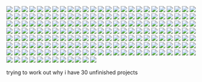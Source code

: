 ![](https://komarev.com/ghpvc/?username=ollivxv&color=FFB9FA&style=flat-square)
![](https://komarev.com/ghpvc/?username=ollivxv&color=FFB9FA&style=flat-square)
![](https://komarev.com/ghpvc/?username=ollivxv&color=FFB9FA&style=flat-square)
![](https://komarev.com/ghpvc/?username=ollivxv&color=FFB9FA&style=flat-square)
![](https://komarev.com/ghpvc/?username=ollivxv&color=FFB9FA&style=flat-square)
![](https://komarev.com/ghpvc/?username=ollivxv&color=FFB9FA&style=flat-square)
![](https://komarev.com/ghpvc/?username=ollivxv&color=FFB9FA&style=flat-square)
![](https://komarev.com/ghpvc/?username=ollivxv&color=FFB9FA&style=flat-square)
![](https://komarev.com/ghpvc/?username=ollivxv&color=FFB9FA&style=flat-square)
![](https://komarev.com/ghpvc/?username=ollivxv&color=FFB9FA&style=flat-square)
![](https://komarev.com/ghpvc/?username=ollivxv&color=FFB9FA&style=flat-square)
![](https://komarev.com/ghpvc/?username=ollivxv&color=FFB9FA&style=flat-square)
![](https://komarev.com/ghpvc/?username=ollivxv&color=FFB9FA&style=flat-square)
![](https://komarev.com/ghpvc/?username=ollivxv&color=FFB9FA&style=flat-square)
![](https://komarev.com/ghpvc/?username=ollivxv&color=FFB9FA&style=flat-square)
![](https://komarev.com/ghpvc/?username=ollivxv&color=FFB9FA&style=flat-square)
![](https://komarev.com/ghpvc/?username=ollivxv&color=FFB9FA&style=flat-square)
![](https://komarev.com/ghpvc/?username=ollivxv&color=FFB9FA&style=flat-square)
![](https://komarev.com/ghpvc/?username=ollivxv&color=FFB9FA&style=flat-square)
![](https://komarev.com/ghpvc/?username=ollivxv&color=FFB9FA&style=flat-square)
![](https://komarev.com/ghpvc/?username=ollivxv&color=FFB9FA&style=flat-square)
![](https://komarev.com/ghpvc/?username=ollivxv&color=FFB9FA&style=flat-square)
![](https://komarev.com/ghpvc/?username=ollivxv&color=FFB9FA&style=flat-square)
![](https://komarev.com/ghpvc/?username=ollivxv&color=FFB9FA&style=flat-square)
![](https://komarev.com/ghpvc/?username=ollivxv&color=FFB9FA&style=flat-square)
![](https://komarev.com/ghpvc/?username=ollivxv&color=FFB9FA&style=flat-square)
![](https://komarev.com/ghpvc/?username=ollivxv&color=FFB9FA&style=flat-square)
![](https://komarev.com/ghpvc/?username=ollivxv&color=FFB9FA&style=flat-square)
![](https://komarev.com/ghpvc/?username=ollivxv&color=FFB9FA&style=flat-square)
![](https://komarev.com/ghpvc/?username=ollivxv&color=FFB9FA&style=flat-square)
![](https://komarev.com/ghpvc/?username=ollivxv&color=FFB9FA&style=flat-square)
![](https://komarev.com/ghpvc/?username=ollivxv&color=FFB9FA&style=flat-square)
![](https://komarev.com/ghpvc/?username=ollivxv&color=FFB9FA&style=flat-square)
![](https://komarev.com/ghpvc/?username=ollivxv&color=FFB9FA&style=flat-square)
![](https://komarev.com/ghpvc/?username=ollivxv&color=FFB9FA&style=flat-square)
![](https://komarev.com/ghpvc/?username=ollivxv&color=FFB9FA&style=flat-square)
![](https://komarev.com/ghpvc/?username=ollivxv&color=FFB9FA&style=flat-square)
![](https://komarev.com/ghpvc/?username=ollivxv&color=FFB9FA&style=flat-square)
![](https://komarev.com/ghpvc/?username=ollivxv&color=FFB9FA&style=flat-square)
![](https://komarev.com/ghpvc/?username=ollivxv&color=FFB9FA&style=flat-square)
![](https://komarev.com/ghpvc/?username=ollivxv&color=FFB9FA&style=flat-square)
![](https://komarev.com/ghpvc/?username=ollivxv&color=FFB9FA&style=flat-square)
![](https://komarev.com/ghpvc/?username=ollivxv&color=FFB9FA&style=flat-square)
![](https://komarev.com/ghpvc/?username=ollivxv&color=FFB9FA&style=flat-square)
![](https://komarev.com/ghpvc/?username=ollivxv&color=FFB9FA&style=flat-square)
![](https://komarev.com/ghpvc/?username=ollivxv&color=FFB9FA&style=flat-square)
![](https://komarev.com/ghpvc/?username=ollivxv&color=FFB9FA&style=flat-square)
![](https://komarev.com/ghpvc/?username=ollivxv&color=FFB9FA&style=flat-square)
![](https://komarev.com/ghpvc/?username=ollivxv&color=FFB9FA&style=flat-square)
![](https://komarev.com/ghpvc/?username=ollivxv&color=FFB9FA&style=flat-square)
![](https://komarev.com/ghpvc/?username=ollivxv&color=FFB9FA&style=flat-square)
![](https://komarev.com/ghpvc/?username=ollivxv&color=FFB9FA&style=flat-square)
![](https://komarev.com/ghpvc/?username=ollivxv&color=FFB9FA&style=flat-square)
![](https://komarev.com/ghpvc/?username=ollivxv&color=FFB9FA&style=flat-square)
![](https://komarev.com/ghpvc/?username=ollivxv&color=FFB9FA&style=flat-square)
![](https://komarev.com/ghpvc/?username=ollivxv&color=FFB9FA&style=flat-square)
![](https://komarev.com/ghpvc/?username=ollivxv&color=FFB9FA&style=flat-square)
![](https://komarev.com/ghpvc/?username=ollivxv&color=FFB9FA&style=flat-square)
![](https://komarev.com/ghpvc/?username=ollivxv&color=FFB9FA&style=flat-square)
![](https://komarev.com/ghpvc/?username=ollivxv&color=FFB9FA&style=flat-square)
![](https://komarev.com/ghpvc/?username=ollivxv&color=FFB9FA&style=flat-square)
![](https://komarev.com/ghpvc/?username=ollivxv&color=FFB9FA&style=flat-square)
![](https://komarev.com/ghpvc/?username=ollivxv&color=FFB9FA&style=flat-square)
![](https://komarev.com/ghpvc/?username=ollivxv&color=FFB9FA&style=flat-square)
![](https://komarev.com/ghpvc/?username=ollivxv&color=FFB9FA&style=flat-square)
![](https://komarev.com/ghpvc/?username=ollivxv&color=FFB9FA&style=flat-square)
![](https://komarev.com/ghpvc/?username=ollivxv&color=FFB9FA&style=flat-square)
![](https://komarev.com/ghpvc/?username=ollivxv&color=FFB9FA&style=flat-square)
![](https://komarev.com/ghpvc/?username=ollivxv&color=FFB9FA&style=flat-square)
![](https://komarev.com/ghpvc/?username=ollivxv&color=FFB9FA&style=flat-square)
![](https://komarev.com/ghpvc/?username=ollivxv&color=FFB9FA&style=flat-square)
![](https://komarev.com/ghpvc/?username=ollivxv&color=FFB9FA&style=flat-square)
![](https://komarev.com/ghpvc/?username=ollivxv&color=FFB9FA&style=flat-square)
![](https://komarev.com/ghpvc/?username=ollivxv&color=FFB9FA&style=flat-square)
![](https://komarev.com/ghpvc/?username=ollivxv&color=FFB9FA&style=flat-square)
![](https://komarev.com/ghpvc/?username=ollivxv&color=FFB9FA&style=flat-square)
![](https://komarev.com/ghpvc/?username=ollivxv&color=FFB9FA&style=flat-square)
![](https://komarev.com/ghpvc/?username=ollivxv&color=FFB9FA&style=flat-square)
![](https://komarev.com/ghpvc/?username=ollivxv&color=FFB9FA&style=flat-square)
![](https://komarev.com/ghpvc/?username=ollivxv&color=FFB9FA&style=flat-square)
![](https://komarev.com/ghpvc/?username=ollivxv&color=FFB9FA&style=flat-square)
![](https://komarev.com/ghpvc/?username=ollivxv&color=FFB9FA&style=flat-square)
![](https://komarev.com/ghpvc/?username=ollivxv&color=FFB9FA&style=flat-square)
![](https://komarev.com/ghpvc/?username=ollivxv&color=FFB9FA&style=flat-square)
![](https://komarev.com/ghpvc/?username=ollivxv&color=FFB9FA&style=flat-square)
![](https://komarev.com/ghpvc/?username=ollivxv&color=FFB9FA&style=flat-square)
![](https://komarev.com/ghpvc/?username=ollivxv&color=FFB9FA&style=flat-square)
![](https://komarev.com/ghpvc/?username=ollivxv&color=FFB9FA&style=flat-square)
![](https://komarev.com/ghpvc/?username=ollivxv&color=FFB9FA&style=flat-square)
![](https://komarev.com/ghpvc/?username=ollivxv&color=FFB9FA&style=flat-square)
![](https://komarev.com/ghpvc/?username=ollivxv&color=FFB9FA&style=flat-square)
![](https://komarev.com/ghpvc/?username=ollivxv&color=FFB9FA&style=flat-square)
![](https://komarev.com/ghpvc/?username=ollivxv&color=FFB9FA&style=flat-square)
![](https://komarev.com/ghpvc/?username=ollivxv&color=FFB9FA&style=flat-square)
![](https://komarev.com/ghpvc/?username=ollivxv&color=FFB9FA&style=flat-square)
![](https://komarev.com/ghpvc/?username=ollivxv&color=FFB9FA&style=flat-square)
![](https://komarev.com/ghpvc/?username=ollivxv&color=FFB9FA&style=flat-square)
![](https://komarev.com/ghpvc/?username=ollivxv&color=FFB9FA&style=flat-square)
![](https://komarev.com/ghpvc/?username=ollivxv&color=FFB9FA&style=flat-square)
![](https://komarev.com/ghpvc/?username=ollivxv&color=FFB9FA&style=flat-square)
![](https://komarev.com/ghpvc/?username=ollivxv&color=FFB9FA&style=flat-square)
![](https://komarev.com/ghpvc/?username=ollivxv&color=FFB9FA&style=flat-square)
![](https://komarev.com/ghpvc/?username=ollivxv&color=FFB9FA&style=flat-square)
![](https://komarev.com/ghpvc/?username=ollivxv&color=FFB9FA&style=flat-square)
![](https://komarev.com/ghpvc/?username=ollivxv&color=FFB9FA&style=flat-square)
![](https://komarev.com/ghpvc/?username=ollivxv&color=FFB9FA&style=flat-square)
![](https://komarev.com/ghpvc/?username=ollivxv&color=FFB9FA&style=flat-square)
![](https://komarev.com/ghpvc/?username=ollivxv&color=FFB9FA&style=flat-square)
![](https://komarev.com/ghpvc/?username=ollivxv&color=FFB9FA&style=flat-square)
![](https://komarev.com/ghpvc/?username=ollivxv&color=FFB9FA&style=flat-square)
![](https://komarev.com/ghpvc/?username=ollivxv&color=FFB9FA&style=flat-square)
![](https://komarev.com/ghpvc/?username=ollivxv&color=FFB9FA&style=flat-square)
![](https://komarev.com/ghpvc/?username=ollivxv&color=FFB9FA&style=flat-square)
![](https://komarev.com/ghpvc/?username=ollivxv&color=FFB9FA&style=flat-square)
![](https://komarev.com/ghpvc/?username=ollivxv&color=FFB9FA&style=flat-square)
![](https://komarev.com/ghpvc/?username=ollivxv&color=FFB9FA&style=flat-square)
![](https://komarev.com/ghpvc/?username=ollivxv&color=FFB9FA&style=flat-square)
![](https://komarev.com/ghpvc/?username=ollivxv&color=FFB9FA&style=flat-square)
![](https://komarev.com/ghpvc/?username=ollivxv&color=FFB9FA&style=flat-square)
![](https://komarev.com/ghpvc/?username=ollivxv&color=FFB9FA&style=flat-square)
![](https://komarev.com/ghpvc/?username=ollivxv&color=FFB9FA&style=flat-square)
![](https://komarev.com/ghpvc/?username=ollivxv&color=FFB9FA&style=flat-square)
![](https://komarev.com/ghpvc/?username=ollivxv&color=FFB9FA&style=flat-square)
![](https://komarev.com/ghpvc/?username=ollivxv&color=FFB9FA&style=flat-square)
![](https://komarev.com/ghpvc/?username=ollivxv&color=FFB9FA&style=flat-square)
![](https://komarev.com/ghpvc/?username=ollivxv&color=FFB9FA&style=flat-square)
![](https://komarev.com/ghpvc/?username=ollivxv&color=FFB9FA&style=flat-square)
![](https://komarev.com/ghpvc/?username=ollivxv&color=FFB9FA&style=flat-square)
![](https://komarev.com/ghpvc/?username=ollivxv&color=FFB9FA&style=flat-square)
![](https://komarev.com/ghpvc/?username=ollivxv&color=FFB9FA&style=flat-square)
![](https://komarev.com/ghpvc/?username=ollivxv&color=FFB9FA&style=flat-square)
![](https://komarev.com/ghpvc/?username=ollivxv&color=FFB9FA&style=flat-square)
![](https://komarev.com/ghpvc/?username=ollivxv&color=FFB9FA&style=flat-square)
![](https://komarev.com/ghpvc/?username=ollivxv&color=FFB9FA&style=flat-square)
![](https://komarev.com/ghpvc/?username=ollivxv&color=FFB9FA&style=flat-square)
![](https://komarev.com/ghpvc/?username=ollivxv&color=FFB9FA&style=flat-square)
![](https://komarev.com/ghpvc/?username=ollivxv&color=FFB9FA&style=flat-square)
![](https://komarev.com/ghpvc/?username=ollivxv&color=FFB9FA&style=flat-square)
![](https://komarev.com/ghpvc/?username=ollivxv&color=FFB9FA&style=flat-square)
![](https://komarev.com/ghpvc/?username=ollivxv&color=FFB9FA&style=flat-square)
![](https://komarev.com/ghpvc/?username=ollivxv&color=FFB9FA&style=flat-square)
![](https://komarev.com/ghpvc/?username=ollivxv&color=FFB9FA&style=flat-square)
![](https://komarev.com/ghpvc/?username=ollivxv&color=FFB9FA&style=flat-square)
![](https://komarev.com/ghpvc/?username=ollivxv&color=FFB9FA&style=flat-square)
![](https://komarev.com/ghpvc/?username=ollivxv&color=FFB9FA&style=flat-square)
![](https://komarev.com/ghpvc/?username=ollivxv&color=FFB9FA&style=flat-square)
![](https://komarev.com/ghpvc/?username=ollivxv&color=FFB9FA&style=flat-square)
![](https://komarev.com/ghpvc/?username=ollivxv&color=FFB9FA&style=flat-square)
![](https://komarev.com/ghpvc/?username=ollivxv&color=FFB9FA&style=flat-square)
![](https://komarev.com/ghpvc/?username=ollivxv&color=FFB9FA&style=flat-square)
![](https://komarev.com/ghpvc/?username=ollivxv&color=FFB9FA&style=flat-square)
![](https://komarev.com/ghpvc/?username=ollivxv&color=FFB9FA&style=flat-square)
![](https://komarev.com/ghpvc/?username=ollivxv&color=FFB9FA&style=flat-square)
![](https://komarev.com/ghpvc/?username=ollivxv&color=FFB9FA&style=flat-square)
![](https://komarev.com/ghpvc/?username=ollivxv&color=FFB9FA&style=flat-square)
![](https://komarev.com/ghpvc/?username=ollivxv&color=FFB9FA&style=flat-square)
![](https://komarev.com/ghpvc/?username=ollivxv&color=FFB9FA&style=flat-square)
![](https://komarev.com/ghpvc/?username=ollivxv&color=FFB9FA&style=flat-square)
![](https://komarev.com/ghpvc/?username=ollivxv&color=FFB9FA&style=flat-square)
![](https://komarev.com/ghpvc/?username=ollivxv&color=FFB9FA&style=flat-square)
![](https://komarev.com/ghpvc/?username=ollivxv&color=FFB9FA&style=flat-square)
![](https://komarev.com/ghpvc/?username=ollivxv&color=FFB9FA&style=flat-square)
![](https://komarev.com/ghpvc/?username=ollivxv&color=FFB9FA&style=flat-square)
![](https://komarev.com/ghpvc/?username=ollivxv&color=FFB9FA&style=flat-square)
![](https://komarev.com/ghpvc/?username=ollivxv&color=FFB9FA&style=flat-square)
![](https://komarev.com/ghpvc/?username=ollivxv&color=FFB9FA&style=flat-square)
![](https://komarev.com/ghpvc/?username=ollivxv&color=FFB9FA&style=flat-square)
![](https://komarev.com/ghpvc/?username=ollivxv&color=FFB9FA&style=flat-square)
![](https://komarev.com/ghpvc/?username=ollivxv&color=FFB9FA&style=flat-square)
![](https://komarev.com/ghpvc/?username=ollivxv&color=FFB9FA&style=flat-square)
![](https://komarev.com/ghpvc/?username=ollivxv&color=FFB9FA&style=flat-square)
![](https://komarev.com/ghpvc/?username=ollivxv&color=FFB9FA&style=flat-square)
![](https://komarev.com/ghpvc/?username=ollivxv&color=FFB9FA&style=flat-square)
![](https://komarev.com/ghpvc/?username=ollivxv&color=FFB9FA&style=flat-square)
![](https://komarev.com/ghpvc/?username=ollivxv&color=FFB9FA&style=flat-square)
![](https://komarev.com/ghpvc/?username=ollivxv&color=FFB9FA&style=flat-square)
![](https://komarev.com/ghpvc/?username=ollivxv&color=FFB9FA&style=flat-square)
![](https://komarev.com/ghpvc/?username=ollivxv&color=FFB9FA&style=flat-square)
![](https://komarev.com/ghpvc/?username=ollivxv&color=FFB9FA&style=flat-square)
![](https://komarev.com/ghpvc/?username=ollivxv&color=FFB9FA&style=flat-square)
![](https://komarev.com/ghpvc/?username=ollivxv&color=FFB9FA&style=flat-square)
![](https://komarev.com/ghpvc/?username=ollivxv&color=FFB9FA&style=flat-square)
![](https://komarev.com/ghpvc/?username=ollivxv&color=FFB9FA&style=flat-square)
![](https://komarev.com/ghpvc/?username=ollivxv&color=FFB9FA&style=flat-square)
![](https://komarev.com/ghpvc/?username=ollivxv&color=FFB9FA&style=flat-square)
![](https://komarev.com/ghpvc/?username=ollivxv&color=FFB9FA&style=flat-square)
![](https://komarev.com/ghpvc/?username=ollivxv&color=FFB9FA&style=flat-square)


trying to work out why i have 30 unfinished projects
